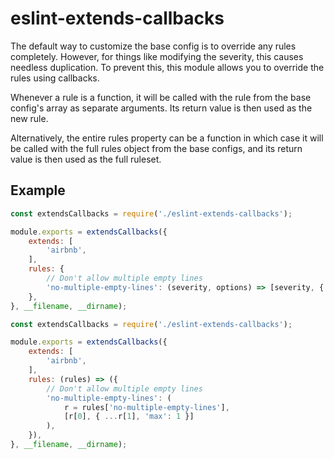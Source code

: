 # eslint-extends-callbacks

The default way to customize the base config is to override any rules completely. However, for things like modifying the severity, this causes needless duplication. To prevent this, this module allows you to override the rules using callbacks.

Whenever a rule is a function, it will be called with the rule from the base config's array as separate arguments. Its return value is then used as the new rule.

Alternatively, the entire rules property can be a function in which case it will be called with the full rules object from the base configs, and its return value is then used as the full ruleset.

## Example

``` javascript
const extendsCallbacks = require('./eslint-extends-callbacks');

module.exports = extendsCallbacks({
	extends: [
		'airbnb',
	],
	rules: {
		// Don't allow multiple empty lines
		'no-multiple-empty-lines': (severity, options) => [severity, { ...options, 'max': 1 }],
	},
}, __filename, __dirname);
```

``` javascript
const extendsCallbacks = require('./eslint-extends-callbacks');

module.exports = extendsCallbacks({
	extends: [
		'airbnb',
	],
	rules: (rules) => ({
		// Don't allow multiple empty lines
		'no-multiple-empty-lines': (
			r = rules['no-multiple-empty-lines'],
			[r[0], { ...r[1], 'max': 1 }]
		),
	}),
}, __filename, __dirname);
```
